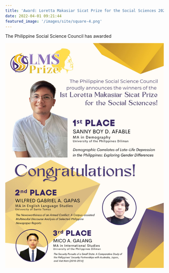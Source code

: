 ```yaml
---
title: 'Award: Loretta Makasiar Sicat Prize for the Social Sciences 2022'
date: 2022-04-01 09:21:44
featured_image: '/images/site/square-4.png'
---
```


The Philippine Social Science Council has awarded 


![](/images/events/2022lmsprize.jpg)